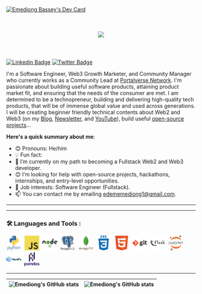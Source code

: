 <a href="https://app.daily.dev/Moon" align="center">
    <img src="https://api.daily.dev/devcards/c883db78fc7f47d98f913d7196de1ca8.png?r=i8r" width="350" alt="Emediong Bassey's Dev Card"/>
</a>

<h1 align="center">
    <img src="https://readme-typing-svg.herokuapp.com/?font=Righteous&size=35&center=true&vCenter=true&width=500&height=70&duration=4000&lines=Hi+👋;+I'm+Emediong+Bassey+Edem!;" />
</h1>

<img src="https://komarev.com/ghpvc/?username=edememediong1&style=flat-square&color=green" alt=""/>

[![Linkedin Badge](https://img.shields.io/badge/-@EMEDIONGEDEM-blue?style=for-the-badge&logo=Linkedin&logoColor=white&link=https://www.linkedin.com/in/emediong-edem/)](https://www.linkedin.com/in/emediong-edem/) [![Twitter Badge](https://img.shields.io/badge/-@ebedossantos-1ca0f1?style=for-the-badge&logo=twitter&logoColor=white&link=https://twitter.com/ebe_dos_santos)](https://twitter.com/ebe_dos_santos)

I'm a Software Engineer, Web3 Growth Marketer, and Community Manager who currently works as a Community Lead at [Portalverse Network](https://portalverse.net). I'm passionate about building useful software products, attaining product market fit, and ensuring that the needs of the consumer are met. I am determined to be a technopreneur, building and delivering high-quality tech products, that will be of immense global value and used across generations. I will be creating beginner friendly technical contents about Web2 and Web3 (on my [Blog](https://moonquills.hashnode.dev/), [Newsletter](https://moonquills.substack.com/), and [YouTube](https://www.youtube.com/channel/UCsiiCv13cqh0uMHKAit5T5A)), build useful [open-source projects](https://github.com/edememediong1)...

**Here's a quick summary about me**:

- 😊 Pronouns: He/him
- 💡 Fun fact: 
- 🌱 I’m currently on my path to becoming a Fullstack Web2 and Web3 developer.
- 😊 I’m looking for help with open-source projects, hackathons, internships, and entry-level opportunities.
- 💼 Job interests: Software Engineer (Fullstack).
- 📫 You can contact me by emailing edememediong1@gmail.com.

---
---

### :hammer_and_wrench: Languages and Tools :

<div>
  <img src="https://github.com/devicons/devicon/blob/master/icons/python/python-original-wordmark.svg" title="python" alt="python" width="40" height="40"/>&nbsp;
  <img src="https://github.com/devicons/devicon/blob/master/icons/javascript/javascript-original.svg" title="JavaScript" alt="JavaScript" width="40" height="40"/>&nbsp;
  <img src="https://github.com/devicons/devicon/blob/master/icons/nodejs/nodejs-original-wordmark.svg" title="NodeJS" alt="NodeJS" width="40" height="40"/>&nbsp;
  <img src="https://github.com/devicons/devicon/blob/master/icons/postgresql/postgresql-original-wordmark.svg" title="Postgresql" alt="postgre" "width"40" height="40"/>&nbsp;
  <img src="https://github.com/devicons/devicon/blob/master/icons/mongodb/mongodb-original-wordmark.svg" title="mongodb" alt="Mongodb" width="40" height="40"/>&nbsp;
  <img src="https://github.com/devicons/devicon/blob/master/icons/css3/css3-plain-wordmark.svg"  title="CSS3" alt="CSS" width="40" height="40"/>&nbsp;
  <img src="https://github.com/devicons/devicon/blob/master/icons/html5/html5-original.svg" title="HTML5" alt="HTML" width="40" height="40"/>&nbsp;
  <img src="https://raw.githubusercontent.com/devicons/devicon/master/icons/git/git-original-wordmark.svg" title="GIT" alt="GIT" width="40" height="40"/>&nbsp;
  <img src="https://github.com/devicons/devicon/blob/master/icons/flask/flask-original-wordmark.svg" title="Flask" alt="flask" width="40" height="40"/>&nbsp;
  <img src="https://raw.githubusercontent.com/devicons/devicon/master/icons/jupyter/jupyter-original-wordmark.svg" title="Jupyter" alt="jupyter notebook" width="40" height="40"/>&nbsp;
  <img src="https://raw.githubusercontent.com/devicons/devicon/master/icons/numpy/numpy-original-wordmark.svg" title="Numpy" alt="numpy" width="40" height="40"/>&nbsp;
  <img src="https://raw.githubusercontent.com/devicons/devicon/master/icons/pandas/pandas-original-wordmark.svg" title="Pandas" alt="pandas" width="40" height="40"/>&nbsp;
</div>  

---


| <img align="center" src="https://github-readme-stats.vercel.app/api?username=edememediong1&background=red&show_icons=true&include_all_commits=true&hide_border=true" alt="Emediong's GitHub stats" /> | <img align="center" src="https://github-readme-stats.vercel.app/api/top-langs/?username=edememediong1&langs_count=8&layout=compact&hide_border=true" alt="Emediong's GitHub stats" /> |
| ------------- | ------------- |
